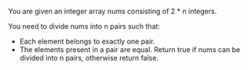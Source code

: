 You are given an integer array nums consisting of 2 * n integers.

You need to divide nums into n pairs such that:

* Each element belongs to exactly one pair.
* The elements present in a pair are equal.
Return true if nums can be divided into n pairs, otherwise return false.